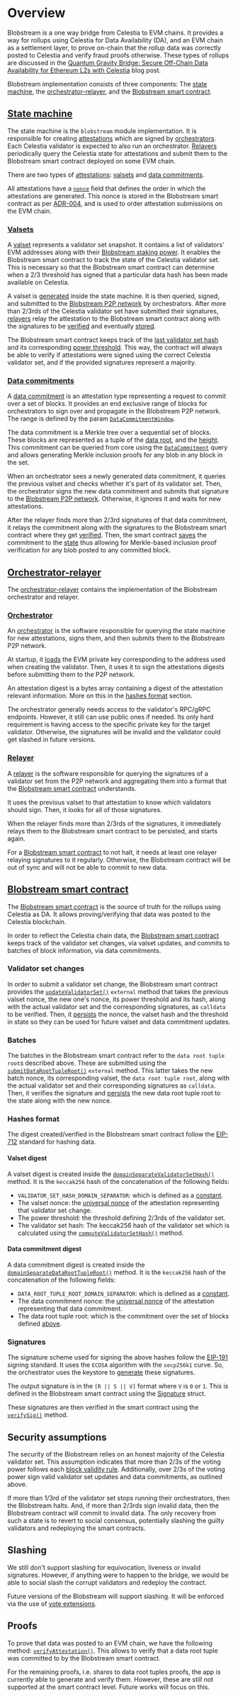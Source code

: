 # Overview

Blobstream is a one way bridge from Celestia to EVM chains. It provides a way for rollups using Celestia for Data Availability (DA), and an EVM chain as a settlement layer, to prove on-chain that the rollup data was correctly posted to Celestia and verify fraud proofs otherwise. These types of rollups are discussed in the [Quantum Gravity Bridge: Secure Off-Chain Data Availability for Ethereum L2s with Celestia](https://blog.celestia.org/celestiums) blog post.

Blobstream implementation consists of three components: The [state machine](https://github.com/celestiaorg/celestia-app/tree/main/x/blobstream), the [orchestrator-relayer](https://github.com/celestiaorg/orchestrator-relayer), and the [Blobstream smart contract](https://github.com/celestiaorg/blobstream-contracts).

## [State machine](https://github.com/celestiaorg/celestia-app/tree/main/x/blobstream)

The state machine is the `blobstream` module implementation. It is responsible for creating [attestations](https://github.com/celestiaorg/celestia-app/blob/main/x/blobstream/types/attestation.go#L10-L18) which are signed by [orchestrators](https://github.com/celestiaorg/orchestrator-relayer/blob/main/docs/orchestrator.md). Each Celestia validator is expected to also run an orchestrator. [Relayers](https://github.com/celestiaorg/orchestrator-relayer/blob/main/docs/relayer.md) periodically query the Celestia state for attestations and submit them to the Blobstream smart contract deployed on some EVM chain.

There are two types of [attestations](https://github.com/celestiaorg/celestia-app/blob/main/x/blobstream/types/attestation.go#L10-L18): [valsets](https://github.com/celestiaorg/celestia-app/blob/376a1d4c0f321f12ba78279d2bd34fc6cb5e6dc2/proto/celestia/qgb/v1/types.proto#L18-L33) and [data commitments](https://github.com/celestiaorg/celestia-app/blob/376a1d4c0f321f12ba78279d2bd34fc6cb5e6dc2/proto/celestia/qgb/v1/types.proto#L35-L55).

All attestations have a [`nonce`](https://github.com/celestiaorg/celestia-app/blob/8ae6a84b2c99e55625bbe99f70db1e5a985c9675/x/qgb/types/attestation.go#L16) field that defines the order in which the attestations are generated. This nonce is stored in the Blobstream smart contract as per [ADR-004](https://github.com/celestiaorg/celestia-app/blob/main/docs/architecture/adr-004-qgb-relayer-security.md#decision), and is used to order attestation submissions on the EVM chain.

### [Valsets](https://github.com/celestiaorg/celestia-app/tree/main/x/blobstream#valsets)

A [valset](https://github.com/celestiaorg/celestia-app/tree/main/x/blobstream#valsets) represents a validator set snapshot. It contains a list of validators' EVM addresses along with their [Blobstream staking power](https://github.com/celestiaorg/celestia-app/tree/main/x/blobstream#validator-power-normalization). It enables the Blobstream smart contract to track the state of the Celestia validator set. This is necessary so that the Blobstream smart contract can determine when a 2/3 threshold has signed that a particular data hash has been made available on Celestia.

A valset is [generated](https://github.com/celestiaorg/celestia-app/tree/main/x/blobstream#valset-handler) inside the state machine. It is then queried, signed, and submitted to the [Blobstream P2P network](https://github.com/celestiaorg/orchestrator-relayer/pull/66) by orchestrators. After more than 2/3rds of the Celestia validator set have submitted their signatures, [relayers](https://github.com/celestiaorg/orchestrator-relayer/blob/main/docs/relayer.md) relay the attestation to the Blobstream smart contract along with the signatures to be [verified](https://github.com/celestiaorg/quantum-gravity-bridge/blob/3cef3f5dfd37c3086fa40a6324f144595726dc16/src/QuantumGravityBridge.sol#L172-L211) and eventually [stored](https://github.com/celestiaorg/quantum-gravity-bridge/blob/3cef3f5dfd37c3086fa40a6324f144595726dc16/src/QuantumGravityBridge.sol#L266-L268).

The Blobstream smart contract keeps track of the [last validator set hash](https://github.com/celestiaorg/quantum-gravity-bridge/blob/3cef3f5dfd37c3086fa40a6324f144595726dc16/src/QuantumGravityBridge.sol#L44-L45) and its corresponding [power threshold](https://github.com/celestiaorg/quantum-gravity-bridge/blob/3cef3f5dfd37c3086fa40a6324f144595726dc16/src/QuantumGravityBridge.sol#L46-L47). This way, the contract will always be able to verify if attestations were signed using the correct Celestia validator set, and if the provided signatures represent a majority.

### [Data commitments](https://github.com/celestiaorg/celestia-app/tree/main/x/blobstream#data-commitments)

A [data commitment](https://github.com/celestiaorg/celestia-app/tree/main/x/blobstream#data-commitments) is an attestation type representing a request to commit over a set of blocks. It provides an end exclusive range of blocks for orchestrators to sign over and propagate in the Blobstream P2P network. The range is defined by the param [`DataCommitmentWindow`](https://github.com/celestiaorg/celestia-app/blob/fc83b04c3a5638ac8d415770e38a4046b84fa128/x/qgb/keeper/keeper_data_commitment.go#L44-L50).

The data commitment is a Merkle tree over a sequential set of blocks. These blocks are represented as a tuple of the [data root](https://github.com/celestiaorg/celestia-core/blob/6933af1ead0ddf4a8c7516690e3674c6cdfa7bd8/rpc/core/blocks.go#L549), and the [height](https://github.com/celestiaorg/celestia-core/blob/6933af1ead0ddf4a8c7516690e3674c6cdfa7bd8/rpc/core/blocks.go#L548). This commitment can be queried from core using the [`DataCommitment`](https://github.com/celestiaorg/celestia-core/blob/6933af1ead0ddf4a8c7516690e3674c6cdfa7bd8/rpc/core/blocks.go#L210-L227) query and allows generating Merkle inclusion proofs for any blob in any block in the set.

When an orchestrator sees a newly generated data commitment, it queries the previous valset and checks whether it's part of its validator set. Then, the orchestrator signs the new data commitment and submits that signature to the [Blobstream P2P network](https://github.com/celestiaorg/orchestrator-relayer/pull/66). Otherwise, it ignores it and waits for new attestations.

After the relayer finds more than 2/3rd signatures of that data commitment, it relays the commitment along with the signatures to the Blobstream smart contract where they get [verified](https://github.com/celestiaorg/quantum-gravity-bridge/blob/3cef3f5dfd37c3086fa40a6324f144595726dc16/src/QuantumGravityBridge.sol#L172-L211). Then, the smart contract [saves](https://github.com/celestiaorg/quantum-gravity-bridge/blob/3cef3f5dfd37c3086fa40a6324f144595726dc16/src/QuantumGravityBridge.sol#L331-L332) the commitment to the [state](https://github.com/celestiaorg/quantum-gravity-bridge/blob/3cef3f5dfd37c3086fa40a6324f144595726dc16/src/QuantumGravityBridge.sol#L50-L51) thus allowing for Merkle-based inclusion proof verification for any blob posted to any committed block.

## [Orchestrator-relayer](https://github.com/celestiaorg/orchestrator-relayer)

The [orchestrator-relayer](https://github.com/celestiaorg/orchestrator-relayer) contains the implementation of the Blobstream orchestrator and relayer.

### [Orchestrator](https://github.com/celestiaorg/orchestrator-relayer/blob/main/docs/orchestrator.md)

An [orchestrator](https://github.com/celestiaorg/orchestrator-relayer/blob/main/docs/orchestrator.md) is the software responsible for querying the state machine for new attestations, signs them, and then submits them to the Blobstream P2P network.

At startup, it [loads](https://github.com/celestiaorg/orchestrator-relayer/blob/main/docs/orchestrator.md#evm-key) the EVM private key corresponding to the address used when creating the validator. Then, it uses it to sign the attestations digests before submitting them to the P2P network.

An attestation digest is a bytes array containing a digest of the attestation relevant information. More on this in the [hashes format](#hashes-format) section.

The orchestrator generally needs access to the validator's RPC/gRPC endpoints. However, it still can use public ones if needed. Its only hard requirement is having access to the specific private key for the target validator. Otherwise, the signatures will be invalid and the validator could get slashed in future versions.

### [Relayer](https://github.com/celestiaorg/orchestrator-relayer/blob/main/docs/relayer.md)

A [relayer](https://github.com/celestiaorg/orchestrator-relayer/blob/main/docs/relayer.md) is the software responsible for querying the signatures of a validator set from the P2P network and aggregating them into a format that the [Blobstream smart contract](https://github.com/celestiaorg/quantum-gravity-bridge/blob/3cef3f5dfd37c3086fa40a6324f144595726dc16/src/QuantumGravityBridge.sol) understands.

It uses the previous valset to that attestation to know which validators should sign. Then, it looks for all of those signatures.

When the relayer finds more than 2/3rds of the signatures, it immediately relays them to the Blobstream smart contract to be persisted, and starts again.

For a [Blobstream smart contract](https://github.com/celestiaorg/quantum-gravity-bridge/blob/3cef3f5dfd37c3086fa40a6324f144595726dc16/src/QuantumGravityBridge.sol) to not halt, it needs at least one relayer relaying signatures to it regularly. Otherwise, the Blobstream contract will be out of sync and will not be able to commit to new data.

## [Blobstream smart contract](https://github.com/celestiaorg/blobstream-contracts)

The [Blobstream smart contract](https://github.com/celestiaorg/quantum-gravity-bridge/blob/3cef3f5dfd37c3086fa40a6324f144595726dc16/src/QuantumGravityBridge.sol) is the source of truth for the rollups using Celestia as DA. It allows proving/verifying that data was posted to the Celestia blockchain.

In order to reflect the Celestia chain data, the [Blobstream smart contract](https://github.com/celestiaorg/quantum-gravity-bridge/blob/3cef3f5dfd37c3086fa40a6324f144595726dc16/src/QuantumGravityBridge.sol) keeps track of the validator set changes, via valset updates, and commits to batches of block information, via data commitments.

### Validator set changes

In order to submit a validator set change, the Blobstream smart contract provides the [`updateValidatorSet()`](https://github.com/celestiaorg/quantum-gravity-bridge/blob/3cef3f5dfd37c3086fa40a6324f144595726dc16/src/QuantumGravityBridge.sol#L213-L273) `external` method that takes the previous valset nonce, the new one's nonce, its power threshold and its hash, along with the actual validator set and the corresponding signatures, as `calldata` to be verified. Then, it [persists](https://github.com/celestiaorg/quantum-gravity-bridge/blob/3cef3f5dfd37c3086fa40a6324f144595726dc16/src/QuantumGravityBridge.sol#L266-L268) the nonce, the valset hash and the threshold in state so they can be used for future valset and data commitment updates.

### Batches

The batches in the Blobstream smart contract refer to the `data root tuple root`s described above. These are submitted using the [`submitDataRootTupleRoot()`](https://github.com/celestiaorg/quantum-gravity-bridge/blob/3cef3f5dfd37c3086fa40a6324f144595726dc16/src/QuantumGravityBridge.sol#L275-L337) `external` method. This latter takes the new batch nonce, its corresponding valset, the `data root tuple root`, along with the actual validator set and their corresponding signatures as `calldata`. Then, it verifies the signature and [persists](https://github.com/celestiaorg/quantum-gravity-bridge/blob/3cef3f5dfd37c3086fa40a6324f144595726dc16/src/QuantumGravityBridge.sol#L331-L332) the new data root tuple root to the state along with the new nonce.

### Hashes format

The digest created/verified in the Blobstream smart contract follow the [EIP-712](https://eips.ethereum.org/EIPS/eip-712) standard for hashing data.

#### Valset digest

A valset digest is created inside the [`domainSeparateValidatorSetHash()`](https://github.com/celestiaorg/quantum-gravity-bridge/blob/3cef3f5dfd37c3086fa40a6324f144595726dc16/src/QuantumGravityBridge.sol#L137-L154) method. It is the `keccak256` hash of the concatenation of the following fields:

- `VALIDATOR_SET_HASH_DOMAIN_SEPARATOR`: which is defined as a [constant](https://github.com/celestiaorg/quantum-gravity-bridge/blob/3cef3f5dfd37c3086fa40a6324f144595726dc16/src/Constants.sol#L4-L6).
- The valset nonce: the [universal nonce](https://github.com/celestiaorg/celestia-app/blob/main/docs/architecture/adr-004-qgb-relayer-security.md#decision) of the attestation representing that validator set change.
- The power threshold: the threshold defining 2/3rds of the validator set.
- The validator set hash: The keccak256 hash of the validator set which is calculated using the [`computeValidatorSetHash()`](https://github.com/celestiaorg/quantum-gravity-bridge/blob/3cef3f5dfd37c3086fa40a6324f144595726dc16/src/QuantumGravityBridge.sol#L131-L135) method.

#### Data commitment digest

A data commitment digest is created inside the [`domainSeparateDataRootTupleRoot()`](https://github.com/celestiaorg/quantum-gravity-bridge/blob/3cef3f5dfd37c3086fa40a6324f144595726dc16/src/QuantumGravityBridge.sol#L156-L170) method. It is the `keccak256` hash of the concatenation of the following fields:

- `DATA_ROOT_TUPLE_ROOT_DOMAIN_SEPARATOR`: which is defined as a [constant](https://github.com/celestiaorg/quantum-gravity-bridge/blob/3cef3f5dfd37c3086fa40a6324f144595726dc16/src/Constants.sol#L8-L10).
- The data commitment nonce: the [universal nonce](https://github.com/celestiaorg/celestia-app/blob/main/docs/architecture/adr-004-qgb-relayer-security.md#decision) of the attestation representing that data commitment.
- The data root tuple root: which is the commitment over the set of blocks defined [above](#data-commitments).

### Signatures

The signature scheme used for signing the above hashes follow the [EIP-191](https://eips.ethereum.org/EIPS/eip-191) signing standard. It uses the `ECDSA` algorithm with the `secp256k1` curve. So, the orchestrator uses the keystore to [generate](https://github.com/celestiaorg/orchestrator-relayer/blob/09ebfdc312c0d9e08856fb98cfd089e956ab7f3a/evm/ethereum_signature.go#L18-L28) these signatures.

The output signature is in the `[R || S || V]` format where `V` is `0` or `1`. This is defined in the Blobstream smart contract using the [Signature](https://github.com/celestiaorg/quantum-gravity-bridge/blob/3cef3f5dfd37c3086fa40a6324f144595726dc16/src/QuantumGravityBridge.sol#L17-L21) struct.

These signatures are then verified in the smart contract using the [`verifySig()`](https://github.com/celestiaorg/quantum-gravity-bridge/blob/3cef3f5dfd37c3086fa40a6324f144595726dc16/src/QuantumGravityBridge.sol#L124-L129) method.

## Security assumptions

The security of the Blobstream relies on an honest majority of the Celestia validator set. This assumption indicates that more than 2/3s of the voting power follows each [block validity rule](../../specs/src/block_validity_rules.md). Additionally, over 2/3s of the voting power sign valid validator set updates and data commitments, as outlined above.

If more than 1/3rd of the validator set stops running their orchestrators, then the Blobstream halts. And, if more than 2/3rds sign invalid data, then the Blobstream contract will commit to invalid data. The only recovery from such a state is to revert to social consensus, potentially slashing the guilty validators and redeploying the smart contracts.

## Slashing

We still don't support slashing for equivocation, liveness  or invalid signatures. However, if anything were to happen to the bridge, we would be able to social slash the corrupt validators and redeploy the contract.

Future versions of the Blobstream will support slashing. It will be enforced via the use of [vote extensions](https://github.com/cometbft/cometbft/blob/v0.38.0/spec/abci/abci%2B%2B_methods.md#extendvote).

## Proofs

To prove that data was posted to an EVM chain, we have the following method: [`verifyAttestation()`](https://github.com/celestiaorg/quantum-gravity-bridge/blob/3cef3f5dfd37c3086fa40a6324f144595726dc16/src/QuantumGravityBridge.sol#L339-L358). This allows to verify that a data root tuple was committed to by the Blobstream smart contract.

For the remaining proofs, i.e. shares to data root tuples proofs, the app is currently able to generate and verify them. However, these are still not supported at the smart contract level. Future works will focus on this.
